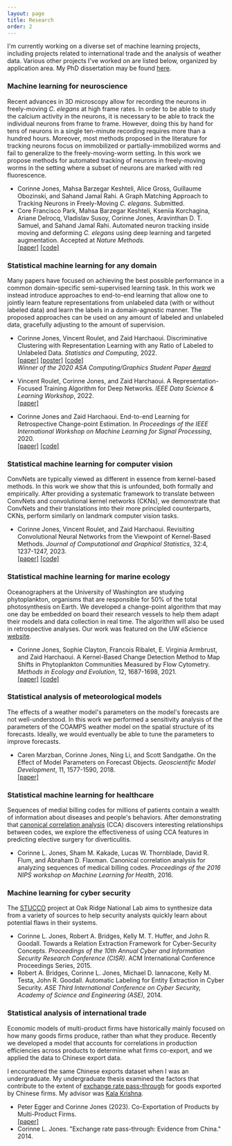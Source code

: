 ```yaml
---
layout: page
title: Research
order: 2
---
```


I'm currently working on a diverse set of machine learning projects, including projects related to international trade and the analysis of weather data. Various other projects I've worked on are listed below, organized by application area. My PhD dissertation may be found [here](https://digital.lib.washington.edu/researchworks/bitstream/handle/1773/46581/Jones_washington_0250E_22188.pdf?sequence=1&isAllowed=y).


### Machine learning for neuroscience
Recent advances in 3D microscopy allow for recording the neurons in freely-moving *C. elegans* at high frame rates. In order to be able to study the calcium activity in the neurons, it is necessary to be able to track the individual neurons from frame to frame. However, doing this by hand for tens of neurons in a single ten-minute recording requires more than a hundred hours. Moreover, most methods proposed in the literature for tracking neurons focus on immobilized or partially-immobilized worms and fail to generalize to the freely-moving-worm setting. In this work we propose methods for automated tracking of neurons in freely-moving worms in the setting where a subset of neurons are marked with red fluorescence.

- Corinne Jones, Mahsa Barzegar Keshteli, Alice Gross, Guillaume Obozinski, and Sahand Jamal Rahi. A Graph Matching Approach to Tracking Neurons in Freely-Moving *C. elegans.* Submitted.  
- Core Francisco Park, Mahsa Barzegar Keshteli, Kseniia Korchagina, Ariane Delrocq, Vladislav Susoy, Corinne Jones, Aravinthan D. T. Samuel, and Sahand Jamal Rahi. Automated neuron tracking inside moving and deforming *C. elegans* using deep learning and targeted augmentation. Accepted at *Nature Methods.*  
[[paper]](https://www.biorxiv.org/content/10.1101/2022.03.15.484536v1) [[code]](https://github.com/rahi-lab/targettrack)  


### Statistical machine learning for any domain
Many papers have focused on achieving the best possible performance in a common domain-specific semi-supervised learning task. In this work we instead introduce approaches to end-to-end learning that allow one to jointly learn feature representations from unlabeled data (with or without labeled data) and learn the labels in a domain-agnostic manner. The proposed approaches can be used on any amount of labeled and unlabeled data, gracefully adjusting to the amount of supervision. 

- Corinne Jones, Vincent Roulet, and Zaid Harchaoui. Discriminative Clustering with Representation Learning with any Ratio of Labeled to Unlabeled Data. *Statistics and Computing*, 2022.  
[[paper]](https://arxiv.org/pdf/1912.12979.pdf) [[poster]](https://cjones6.github.io/public/xsdc_poster.pdf) [[code]](https://github.com/cjones6/xsdc)  
*Winner of the 2020 ASA Computing/Graphics Student Paper [Award](https://community.amstat.org/jointscsg-section/awards/student-paper-competition)* 

- Vincent Roulet, Corinne Jones, and Zaid Harchaoui. A Representation-Focused Training Algorithm for Deep Networks. *IEEE Data Science & Learning Workshop*, 2022.   
[[paper]](https://ieeexplore.ieee.org/document/9820431)

- Corinne Jones and Zaid Harchaoui. End-to-end Learning for Retrospective Change-point Estimation. In *Proceedings of the IEEE
International Workshop on Machine Learning for Signal Processing*, 2020.  
[[paper]](https://ieeexplore.ieee.org/document/9231768) [[code]](https://github.com/cjones6/chpt-learn)

### Statistical machine learning for computer vision
ConvNets are typically viewed as different in essence from kernel-based methods. In this work we show that this is unfounded, both formally and empirically. After providing a systematic framework to translate between ConvNets and convolutional kernel networks (CKNs), we demonstrate that ConvNets and their translations into their more principled counterparts, CKNs, perform similarly on landmark computer vision tasks.

- Corinne Jones, Vincent Roulet, and Zaid Harchaoui. Revisiting Convolutional Neural Networks from the Viewpoint of Kernel-Based Methods. *Journal of Computational and Graphical Statistics*, 32:4, 1237-1247, 2023.  
[[paper]](https://www.tandfonline.com/doi/abs/10.1080/10618600.2022.2163649) [[code]](https://github.com/cjones6/yesweckn)

### Statistical machine learning for marine ecology
Oceanographers at the University of Washington are studying phytoplankton, organisms that are responsible for 50% of the total photosynthesis on Earth. We developed a change-point algorithm that may one day be embedded on board their research vessels to help them adapt their models and data collection in real time. The algorithm will also be used in retrospective analyses. Our work was featured on the UW eScience [website](http://escience.washington.edu/shifts-in-marine-microbial-populations-detected-using-statistical-machine-learning/).

- Corinne Jones, Sophie Clayton, Francois Ribalet, E. Virginia Armbrust, and Zaid Harchaoui. A Kernel-Based Change Detection Method to Map Shifts in Phytoplankton Communities Measured by Flow Cytometry.  *Methods in Ecology and Evolution*, 12, 1687-1698, 2021.  
[[paper]](https://besjournals.onlinelibrary.wiley.com/doi/10.1111/2041-210X.13647) [[code]](https://github.com/cjones6/cytosegmenter)

### Statistical analysis of meteorological models
The effects of a weather model's parameters on the model's forecasts are not well-understood. In this work we performed a sensitivity analysis of the parameters of the COAMPS weather model on the spatial structure of its forecasts. Ideally, we would eventually be able to tune the parameters to improve forecasts.

- Caren Marzban, Corinne Jones, Ning Li, and Scott Sandgathe. On the Effect of Model Parameters on Forecast Objects. *Geoscientific Model Development*, 11, 1577-1590, 2018.  
[[paper]](https://www.geosci-model-dev.net/11/1577/2018/gmd-11-1577-2018.pdf)

### Statistical machine learning for healthcare
Sequences of medial billing codes for millions of patients contain a wealth of information about diseases and people's behaviors. After demonstrating that [canonical correlation analysis](https://en.wikipedia.org/wiki/Canonical_correlation) (CCA) discovers interesting relationships between codes, we explore the effectiveness of using CCA features in predicting elective surgery for diverticulitis. 

- Corinne L. Jones, Sham M. Kakade, Lucas W. Thornblade, David R. Flum, and Abraham D. Flaxman. Canonical correlation analysis for analyzing sequences of medical billing codes. *Proceedings of the 2016 NIPS workshop on Machine Learning for Health*, 2016.

### Machine learning for cyber security
The [STUCCO](https://stucco.github.io/) project at Oak Ridge National Lab aims to synthesize data from a variety of sources to help security analysts quickly learn about potential flaws in their systems.

- Corinne L. Jones, Robert A. Bridges, Kelly M. T. Huffer, and John R. Goodall. Towards a Relation Extraction Framework for Cyber-Security Concepts. *Proceedings of the 10th Annual Cyber and Information Security Research Conference (CISR)*. ACM International Conference Proceedings Series, 2015.
- Robert A. Bridges, Corinne L. Jones, Michael D. Iannacone, Kelly M. Testa, John R. Goodall. Automatic Labeling for Entity Extraction in Cyber Security. *ASE Third International Conference on Cyber Security, Academy of Science and Engineering (ASE),* 2014.

### Statistical analysis of international trade
Economic models of multi-product firms have historically mainly focused on how many goods firms produce, rather than what they produce. Recently we developed a model that accounts for correlations in production efficiencies across products to determine what firms co-export, and we applied the data to Chinese export data.  

I encountered the same Chinese exports dataset when I was an undergraduate. My undergraduate thesis examined the factors that contribute to the extent of [exchange rate pass-through](https://en.wikipedia.org/wiki/Exchange-rate_pass-through) for goods exported by Chinese firms. My advisor was [Kala Krishna](https://sites.google.com/site/kalakrishnapsu/).

- Peter Egger and Corinne Jones (2023). Co-Exportation of Products by Multi-Product Firms.  
[[paper]](https://virtual.oxfordabstracts.com/#/event/3533/submission/156)  
- Corinne L. Jones. "Exchange rate pass-through: Evidence from China." 2014.

